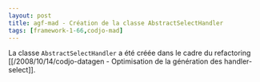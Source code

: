 ```yaml
---
layout: post
title: agf-mad - Création de la classe AbstractSelectHandler
tags: [framework-1-66,codjo-mad]
---
```

La classe ```AbstractSelectHandler``` a été créée dans le cadre du refactoring [[/2008/10/14/codjo-datagen - Optimisation de la génération des handler-select]].
